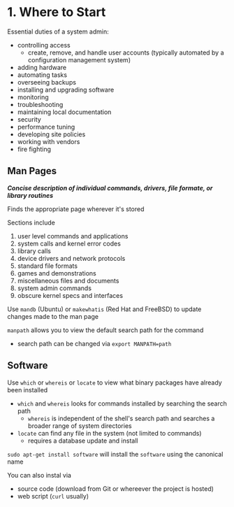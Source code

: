 # 1. Where to Start

Essential duties of a system admin:

- controlling access
  - create, remove, and handle user accounts (typically automated by a configuration management system)
- adding hardware
- automating tasks
- overseeing backups
- installing and upgrading software
- monitoring
- troubleshooting
- maintaining local documentation
- security
- performance tuning
- developing site policies
- working with vendors
- fire fighting

## Man Pages

**_Concise description of individual commands, drivers, file formate, or library routines_**

Finds the appropriate page wherever it's stored

Sections include

1. user level commands and applications
2. system calls and kernel error codes
3. library calls
4. device drivers and network protocols
5. standard file formats
6. games and demonstrations
7. miscellaneous files and documents
8. system admin commands
9. obscure kernel specs and interfaces

Use `mandb` (Ubuntu) or `makewhatis` (Red Hat and FreeBSD) to update changes made to the man page

`manpath` allows you to view the default search path for the command

- search path can be changed via `export MANPATH=path`

## Software

Use `which` or `whereis` or `locate` to view what binary packages have already been installed

- `which` and `whereis` looks for commands installed by searching the search path
  - `whereis` is independent of the shell's search path and searches a broader range of system directories
- `locate` can find any file in the system (not limited to commands)
  - requires a database update and install

`sudo apt-get install software` will install the `software` using the canonical name

You can also instal via

- source code (download from Git or whereever the project is hosted)
- web script (`curl` usually)
